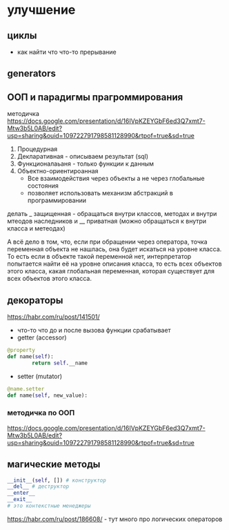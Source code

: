 # улучшение

## циклы

* как найти что что-то прерывание

## generators

## ООП и парадигмы прагроммирования

методичка <https://docs.google.com/presentation/d/16IVpKZEYGbF6ed3Q7xmt7-Mtw3b5L0AB/edit?usp=sharing&ouid=109722791798581128990&rtpof=true&sd=true>

1. Процедурная
2. Декларативная - описываем результат (sql)
3. Функционалаьаня - только функции к данным
4. Объектно-ориентироанная
    * Все взаимодействия через объекты а не через глобальные состояния
    * позволяет использовать механизм абстракций в программировании

делать _ защищенная - обращаться внутри классов, методах и внутри мтеодов наследников и __ приватная (можно обращаться к внутри класса и метеодах)

А всё дело в том, что, если при обращении через оператора, точка переменная объекта не нашлась, она будет искаться на уровне класса. То есть если в объекте такой переменной нет, интерпретатор попытается найти её на уровне описания класса, то есть всех объектов этого класса, какая глобальная переменная, которая существует для всех объектов этого класса.

## декораторы

<https://habr.com/ru/post/141501/>

* что-то что до и после вызова функции срабатывает
* getter (accessor)

```python
@property
def name(self):
        return self.__name
```

* setter (mutator)

```python
@name.setter
def name(self, new_value):
```

### методичка по ООП

<https://docs.google.com/presentation/d/16IVpKZEYGbF6ed3Q7xmt7-Mtw3b5L0AB/edit?usp=sharing&ouid=109722791798581128990&rtpof=true&sd=true>

## магические методы

```python
__init__(self, []) # конструктор
__del__ # деструктор
__enter__
__exit__
# это контекстные менеджеры
```

<https://habr.com/ru/post/186608/> - тут много про логических операторов
